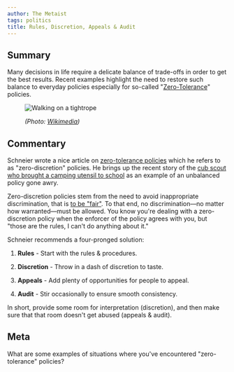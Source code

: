 ```yaml
---
author: The Metaist
tags: politics
title: Rules, Discretion, Appeals & Audit
---
```


## Summary

<div class="entry-summary" markdown="1">

Many decisions in life require a delicate balance of trade-offs in order to get
the best results. Recent examples highlight the need to restore such balance to
everyday policies especially for so-called "[Zero-Tolerance](http://en.wikipedia.org/wiki/Zero_tolerance)" policies.

</div>

<figure markdown="1">

![Walking on a tightrope]({{thumbnail}})

<figcaption>
  <address markdown="1">

(Photo: [Wikimedia](http://commons.wikimedia.org/wiki/File:Tightrope_walking.jpg))</address>

</figcaption>
</figure><!--more-->

## Commentary

Schneier wrote a nice article on
[zero-tolerance policies](http://www.schneier.com/blog/archives/2009/11/zero-tolerance.html)
which he refers to as "zero-discretion" policies. He brings up the recent story
of the [cub scout who brought a camping utensil to school](http://www.nytimes.com/2009/10/12/education/12discipline.html?_r=1)
as an example of an unbalanced policy gone awry.

Zero-discretion policies stem from the need to avoid inappropriate
discrimination, that is
[to be "fair"](/blog/2009/11/fairness-equity-equality-and-relative.html).
To that end, no discrimination&mdash;no matter how warranted&mdash;must be
allowed. You know you're dealing with a zero-discretion policy when the enforcer
of the policy agrees with you, but "those are the rules, I can't do anything
about it."

Schneier recommends a four-pronged solution:

1. **Rules** - Start with the rules & procedures.

2. **Discretion** - Throw in a dash of discretion to taste.

3. **Appeals** - Add plenty of opportunities for people to appeal.

4. **Audit** - Stir occasionally to ensure smooth consistency.

In short, provide some room for interpretation (discretion), and then make sure
that that room doesn't get abused (appeals & audit).

## Meta

What are some examples of situations where you've encountered "zero-tolerance"
policies?
